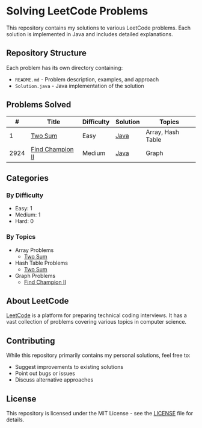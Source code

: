 # Solving LeetCode Problems

This repository contains my solutions to various LeetCode problems. Each solution is implemented in Java and includes detailed explanations.

## Repository Structure

Each problem has its own directory containing:
- `README.md` - Problem description, examples, and approach
- `Solution.java` - Java implementation of the solution

## Problems Solved

| # | Title | Difficulty | Solution | Topics |
|---|-------|------------|----------|---------|
| 1 | [Two Sum](Two%20Sum) | Easy | [Java](Two%20Sum/Solution.java) | Array, Hash Table |
| 2924 | [Find Champion II](Find%20Champion%20II) | Medium | [Java](Find%20Champion%20II/Solution.java) | Graph |

## Categories

### By Difficulty
- Easy: 1
- Medium: 1
- Hard: 0

### By Topics
- Array Problems
  - [Two Sum](Two%20Sum)
- Hash Table Problems
  - [Two Sum](Two%20Sum)
- Graph Problems
  - [Find Champion II](Find%20Champion%20II)

## About LeetCode

[LeetCode](https://leetcode.com) is a platform for preparing technical coding interviews. It has a vast collection of problems covering various topics in computer science.

## Contributing

While this repository primarily contains my personal solutions, feel free to:
- Suggest improvements to existing solutions
- Point out bugs or issues
- Discuss alternative approaches

## License

This repository is licensed under the MIT License - see the [LICENSE](LICENSE) file for details.